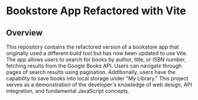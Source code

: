 # Bookstore App Refactored with Vite
## Overview
This repository contains the refactored version of a bookstore app that originally used a different build tool but has now been updated to use Vite. The app allows users to search for books by author, title, or ISBN number, fetching results from the Google Books API. Users can navigate through pages of search results using pagination. Additionally, users have the capability to save books into local storage under "My Library." This project serves as a demonstration of the developer's knowledge of web design, API integration, and fundamental JavaScript concepts.
